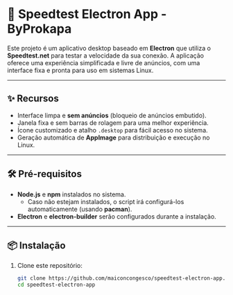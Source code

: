 # 🚀 Speedtest Electron App - ByProkapa

Este projeto é um aplicativo desktop baseado em **Electron** que utiliza o **Speedtest.net** para testar a velocidade da sua conexão. A aplicação oferece uma experiência simplificada e livre de anúncios, com uma interface fixa e pronta para uso em sistemas Linux.

---

## ✨ **Recursos**
- Interface limpa e **sem anúncios** (bloqueio de anúncios embutido).
- Janela fixa e sem barras de rolagem para uma melhor experiência.
- Ícone customizado e atalho `.desktop` para fácil acesso no sistema.
- Geração automática de **AppImage** para distribuição e execução no Linux.

---

## 🛠️ **Pré-requisitos**
- **Node.js** e **npm** instalados no sistema.
  - Caso não estejam instalados, o script irá configurá-los automaticamente (usando **pacman**).
- **Electron** e **electron-builder** serão configurados durante a instalação.

---

## 📦 **Instalação**
1. Clone este repositório:
   ```bash
   git clone https://github.com/maiconcongesco/speedtest-electron-app.git
   cd speedtest-electron-app
